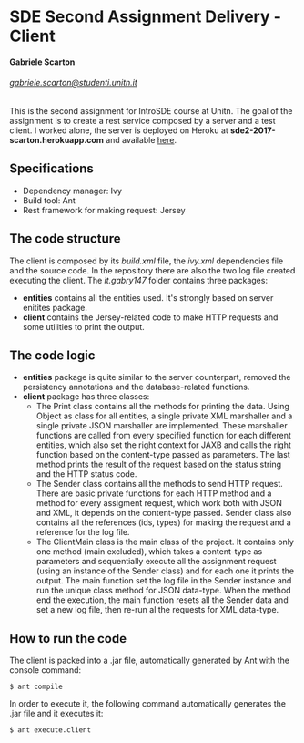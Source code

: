 # SDE Second Assignment Delivery - Client
#### Gabriele Scarton
###### gabriele.scarton@studenti.unitn.it
This is the second assignment for IntroSDE course at Unitn.
The goal of the assignment is to create a rest service composed by a server and a test client.
I worked alone, the server is deployed on Heroku at **sde2-2017-scarton.herokuapp.com** and available [here](https://github.com/Gabry147/introsde-2017-assignment-2-server).
## Specifications
  - Dependency manager: Ivy
  - Build tool: Ant
  - Rest framework for making request: Jersey

##  The code structure
The client is composed by its _build.xml_ file, the _ivy.xml_ dependencies file and the source code. In the repository there are also the two log file created executing the client.
The _it.gabry147_ folder contains three packages:
  - **entities** contains all the entities used. It's strongly based on server enitites package.
  - **client** contains the Jersey-related code to make HTTP requests and some utilities to print the output.

## The code logic
- **entities** package is quite similar to the server counterpart, removed the persistency annotations and the database-related functions.
- **client** package has three classes: 
  - The Print class contains all the methods for printing the data. Using Object as class for all entities, a single private XML marshaller and a single private JSON marshaller are implemented. These marshaller functions are called from every specified function for each different entities, which also set the right context for JAXB and calls the right function based on the content-type passed as parameters. The last method prints the result of the request based on the status string and the HTTP status code.
  - The Sender class contains all the methods to send HTTP request. There are basic private functions for each HTTP method and a method for every assigment request, which work both with JSON and XML, it depends on the content-type passed. Sender class also contains all the references (ids, types) for making the request and a reference for the log file.
  - The ClientMain class is the main class of the project. It contains only one method (main excluded), which takes a content-type as parameters and sequentially execute all the assignment request (using an instance of the Sender class) and for each one it prints the output. The main function set the log file in the Sender instance and run the unique class method for JSON data-type. When the method end the execution, the main function resets all the Sender data and set a new log file, then re-run al the requests for XML data-type. 
## How to run the code
The client is packed into a .jar file, automatically generated by Ant with the console command:
``` 
$ ant compile
```
In order to execute it, the following command automatically generates the .jar file and it executes it:
``` 
$ ant execute.client 
```
